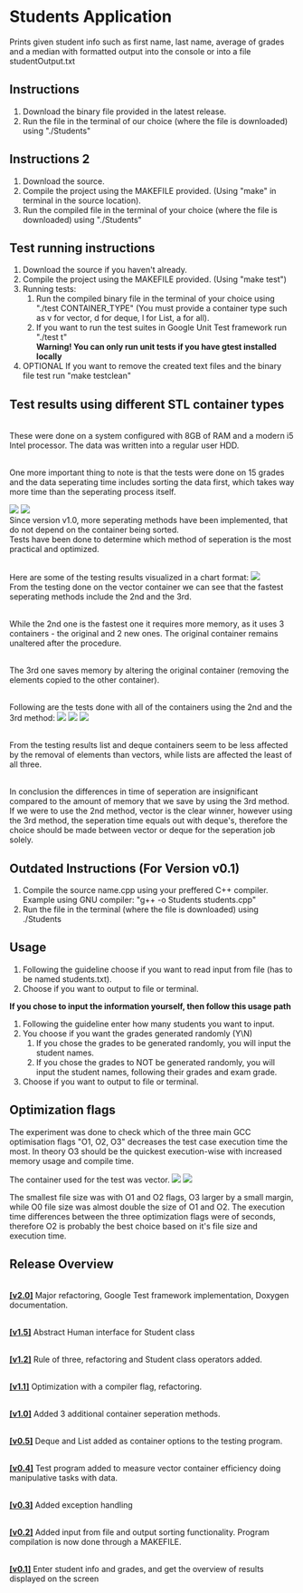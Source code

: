 # Students Application 
Prints given student info such as first name, last name, average of grades and a median with formatted output into the console or into a file studentOutput.txt

## Instructions

1. Download the binary file provided in the latest release.
2. Run the file in the terminal of our choice  (where the file is downloaded) using "./Students"

## Instructions 2

1. Download the source.
2. Compile the project using the MAKEFILE provided. (Using "make" in terminal in the source location).
3. Run the compiled file in the terminal of your choice (where the file is downloaded) using "./Students"

## Test running instructions

1. Download the source if you haven't already.
2. Compile the project using the MAKEFILE provided. (Using "make test")
3. Running tests:
    1. Run the compiled binary file in the terminal of your choice using "./test CONTAINER_TYPE" (You must provide a container type such as v for vector, d for deque, l for List, a for all).
    2. If you want to run the test suites in Google Unit Test framework run "./test t"
    <br /><b> Warning! You can only run unit tests if you have gtest installed locally </b>
4. OPTIONAL If you want to remove the created text files and the binary file test run "make testclean"

## Test results using different STL container types
<br />These were done on a system configured with 8GB of RAM and a modern i5 Intel processor. The data was written into a regular user HDD.

<br />One more important thing to note is that the tests were done on 15 grades and the data seperating time includes sorting the data first, which takes way more time than the seperating process itself.

![](https://i.imgur.com/eF1GYM6.png)
![](https://i.imgur.com/t3gXbmE.png)
<br />Since version v1.0, more seperating methods have been implemented, that do not depend on the container being sorted.
<br />Tests have been done to determine which method of seperation is the most practical and optimized.

<br />Here are some of the testing results visualized in a chart format:
![](https://i.imgur.com/Zx5fQJI.png)
<br />From the testing done on the vector container we can see that the fastest seperating methods include the 2nd and the 3rd.

<br />While the 2nd one is the fastest one it requires more memory, as it uses 3 containers - the original and 2 new ones. The original container remains unaltered after the procedure.

<br />The 3rd one saves memory by altering the original container (removing the elements copied to the other container).

<br />Following are the tests done with all of the containers using the 2nd and the 3rd method:
![](https://i.imgur.com/sY2JRvV.png)
![](https://i.imgur.com/cB5JC5w.png)
![](https://i.imgur.com/v34FGhs.png)

<br />From the testing results list and deque containers seem to be less affected by the removal of elements than vectors, while lists are affected the least of all three.

<br />In conclusion the differences in time of seperation are insignificant compared to the amount of memory that we save by using the 3rd method. If we were to use the 2nd method, vector is the clear winner, however using the 3rd method, the seperation time equals out with deque's, therefore the choice should be made between vector or deque for the seperation job solely.

## Outdated Instructions (For Version v0.1)

1. Compile the source name.cpp using your preffered C++ compiler. Example using GNU compiler: "g++ -o Students students.cpp"
2. Run the file in the terminal (where the file is downloaded) using ./Students
  
## Usage
1. Following the guideline choose if you want to read input from file (has to be named students.txt).
2. Choose if you want to output to file or terminal.

<b>If you chose to input the information yourself, then follow this usage path</b>
1. Following the guideline enter how many students you want to input.
2. You choose if you want the grades generated randomly (Y\N)
    1. If you chose the grades to be generated randomly, you will input the student names.
    2. If you chose the grades to NOT be generated randomly, you will input the student names, following their grades and exam grade.
3. Choose if you want to output to file or terminal.

## Optimization flags
The experiment was done to check which of the three main GCC optimisation flags "O1, O2, O3" decreases the test case execution time the most. In theory O3 should be the quickest execution-wise with increased memory usage and compile time.

The container used for the test was vector.
![](https://i.imgur.com/JDUOsV7.png)
![](https://i.imgur.com/fVumnoU.png)

The smallest file size was with O1 and O2 flags, O3 larger by a small margin, while O0 file size was almost double the size of O1 and O2. The execution time differences between the three optimization flags were of seconds, therefore O2 is probably the best choice based on it's file size and execution time.

 ## Release Overview
 <br />[**[v2.0]**](https://github.com/NeonRice/students-copy/releases/tag/v2.0) Major refactoring, Google Test framework implementation, Doxygen documentation.
 
 <br />[**[v1.5]**](https://github.com/NeonRice/students-copy/releases/tag/v1.5) Abstract Human interface for Student class

 <br />[**[v1.2]**](https://github.com/NeonRice/students-copy/releases/tag/v1.2) Rule of three, refactoring and Student class operators added.

 <br />[**[v1.1]**](https://github.com/NeonRice/students-copy/releases/tag/v1.1) Optimization with a compiler flag, refactoring.

 <br />[**[v1.0]**](https://github.com/NeonRice/students-copy/releases/tag/v1.0) Added 3 additional container seperation methods.
 
 <br />[**[v0.5]**](https://github.com/NeonRice/students-copy/releases/tag/v0.5) Deque and List added as container options to the testing program.
 
 <br />[**[v0.4]**](https://github.com/NeonRice/students-copy/releases/tag/v0.4) Test program added to measure vector container efficiency doing manipulative tasks with data.
 
 <br />[**[v0.3]**](https://github.com/NeonRice/students-copy/releases/tag/v0.3) Added exception handling
 
 <br />[**[v0.2]**](https://github.com/NeonRice/students-copy/releases/tag/v0.2) Added input from file and output sorting functionality. Program compilation is now done through a MAKEFILE.
 
 <br />[**[v0.1]**](https://github.com/NeonRice/students-copy/releases/tag/v0.1) Enter student info and grades, and get the overview of results displayed on the screen
  
